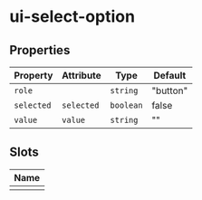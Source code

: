 # ui-select-option

## Properties

| Property   | Attribute  | Type      | Default  |
|------------|------------|-----------|----------|
| `role`     |            | `string`  | "button" |
| `selected` | `selected` | `boolean` | false    |
| `value`    | `value`    | `string`  | ""       |

## Slots

| Name |
|------|
|      |

